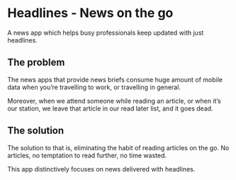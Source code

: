# Headlines - News on the go

A news app which helps busy professionals keep updated with just headlines.

## The problem

The news apps that provide news briefs consume huge amount of mobile data when you’re travelling to work, or travelling in general.

Moreover, when we attend someone while reading an article, or when it’s our station, we leave that article in our read later list, and it goes dead.

## The solution

The solution to that is, eliminating the habit of reading articles on the go. No articles, no temptation to read further, no time wasted.

This app distinctively focuses on news delivered with headlines.

